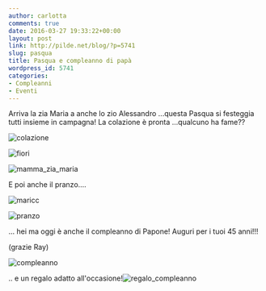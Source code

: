 ```yaml
---
author: carlotta
comments: true
date: 2016-03-27 19:33:22+00:00
layout: post
link: http://pilde.net/blog/?p=5741
slug: pasqua
title: Pasqua e compleanno di papà
wordpress_id: 5741
categories:
- Compleanni
- Eventi
---
```


Arriva la zia Maria a anche lo zio Alessandro ...questa Pasqua si festeggia tutti insieme in campagna! La colazione è pronta ...qualcuno ha fame??

![colazione](http://pilde.net/blog/wp-content/uploads/2016/06/colazione.jpg)


 ![fiori](http://pilde.net/blog/wp-content/uploads/2016/06/fiori.png)


 ![mamma_zia_maria](http://pilde.net/blog/wp-content/uploads/2016/06/mamma_zia_maria.jpg)


 E poi anche il pranzo....

![maricc](http://pilde.net/blog/wp-content/uploads/2016/06/maricc.jpg)


 ![pranzo](http://pilde.net/blog/wp-content/uploads/2016/06/pranzo.jpg)


... hei ma oggi è anche il compleanno di Papone! Auguri per i tuoi 45 anni!!!

(grazie Ray)




![compleanno](http://pilde.net/blog/wp-content/uploads/2016/06/compleanno.jpg)




.. e un regalo adatto all'occasione!![regalo_compleanno](http://pilde.net/blog/wp-content/uploads/2016/06/regalo_compleanno.jpg)



